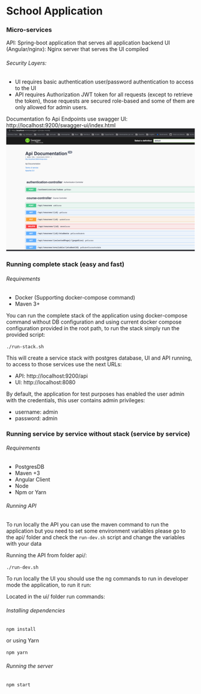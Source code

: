 # School Application

### Micro-services

API: Spring-boot application that serves all application backend
UI (Angular/nginx): Nginx server that serves the UI compiled 

###### Security Layers:

* UI requires basic authentication user/password authentication to access to the UI
* API requires Authorization JWT token for all requests (except to retrieve the token), those requests are secured
role-based and some of them are only allowed for admin users.
 
Documentation fo Api Endpoints use swagger UI:
http://localhost:9200/swagger-ui/index.html 
![img.png](img.png)
 
### Running complete stack (easy and fast)

###### Requirements

* Docker (Supporting docker-compose command)
* Maven 3+

You can run the complete stack of the application using docker-compose command without DB configuration and
using current docker compose configuration provided in the root path, to run the stack simply run the provided script:

`
./run-stack.sh
`

This will create a service stack with postgres database, UI and API running, to access to those services
use the next URLs:

* API: http://localhost:9200/api
* UI: http://localhost:8080


By default, the application for test purposes has enabled the user admin with the credentials, this user
contains admin privileges:

* username: admin
* password: admin

### Running service by service without stack (service by service)

###### Requirements

* PostgresDB
* Maven +3
* Angular Client
* Node
* Npm or Yarn

###### Running API

To run locally the API you can use the maven command to run the application but you need to set some environment
variables please go to the api/ folder and check the `run-dev.sh` script and change the variables with your data

Running the API from folder api/:

`./run-dev.sh`

To run locally the UI you should use the ng commands to run in developer mode the application, to run it
run:

Located in the ui/ folder run commands:

###### Installing dependencies

`
npm install
`

or using Yarn

`
npm yarn
`

###### Running the server 

`
npm start
`
